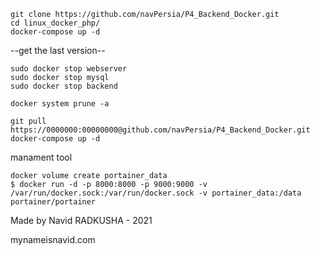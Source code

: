 ```shell
git clone https://github.com/navPersia/P4_Backend_Docker.git
cd linux_docker_php/
docker-compose up -d
```

<P>--get the last version--</P>

```shell
sudo docker stop webserver
sudo docker stop mysql
sudo docker stop backend

docker system prune -a

git pull https://0000000:00000000@github.com/navPersia/P4_Backend_Docker.git
docker-compose up -d

```

<P>manament tool</P>

```shell
docker volume create portainer_data
$ docker run -d -p 8000:8000 -p 9000:9000 -v /var/run/docker.sock:/var/run/docker.sock -v portainer_data:/data portainer/portainer
```

<P>Made by Navid RADKUSHA - 2021</P>
<P>mynameisnavid.com</P>
